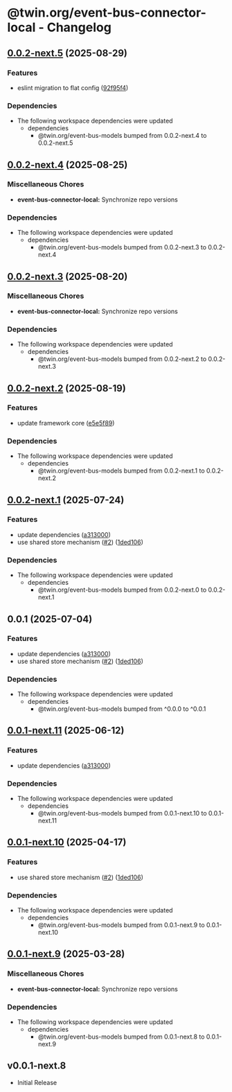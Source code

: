 # @twin.org/event-bus-connector-local - Changelog

## [0.0.2-next.5](https://github.com/twinfoundation/event-bus/compare/event-bus-connector-local-v0.0.2-next.4...event-bus-connector-local-v0.0.2-next.5) (2025-08-29)


### Features

* eslint migration to flat config ([92f95f4](https://github.com/twinfoundation/event-bus/commit/92f95f40971ee50069de6615fc1cb73a8e755dc4))


### Dependencies

* The following workspace dependencies were updated
  * dependencies
    * @twin.org/event-bus-models bumped from 0.0.2-next.4 to 0.0.2-next.5

## [0.0.2-next.4](https://github.com/twinfoundation/event-bus/compare/event-bus-connector-local-v0.0.2-next.3...event-bus-connector-local-v0.0.2-next.4) (2025-08-25)


### Miscellaneous Chores

* **event-bus-connector-local:** Synchronize repo versions


### Dependencies

* The following workspace dependencies were updated
  * dependencies
    * @twin.org/event-bus-models bumped from 0.0.2-next.3 to 0.0.2-next.4

## [0.0.2-next.3](https://github.com/twinfoundation/event-bus/compare/event-bus-connector-local-v0.0.2-next.2...event-bus-connector-local-v0.0.2-next.3) (2025-08-20)


### Miscellaneous Chores

* **event-bus-connector-local:** Synchronize repo versions


### Dependencies

* The following workspace dependencies were updated
  * dependencies
    * @twin.org/event-bus-models bumped from 0.0.2-next.2 to 0.0.2-next.3

## [0.0.2-next.2](https://github.com/twinfoundation/event-bus/compare/event-bus-connector-local-v0.0.2-next.1...event-bus-connector-local-v0.0.2-next.2) (2025-08-19)


### Features

* update framework core ([e5e5f89](https://github.com/twinfoundation/event-bus/commit/e5e5f89bed3f615182de0f7ef76a1629d45d4152))


### Dependencies

* The following workspace dependencies were updated
  * dependencies
    * @twin.org/event-bus-models bumped from 0.0.2-next.1 to 0.0.2-next.2

## [0.0.2-next.1](https://github.com/twinfoundation/event-bus/compare/event-bus-connector-local-v0.0.2-next.0...event-bus-connector-local-v0.0.2-next.1) (2025-07-24)


### Features

* update dependencies ([a313000](https://github.com/twinfoundation/event-bus/commit/a313000b9c3264e8ed2602622219be2cefcf0474))
* use shared store mechanism ([#2](https://github.com/twinfoundation/event-bus/issues/2)) ([1ded106](https://github.com/twinfoundation/event-bus/commit/1ded10684e8fab4a5138231e9f2ab49e43590f00))


### Dependencies

* The following workspace dependencies were updated
  * dependencies
    * @twin.org/event-bus-models bumped from 0.0.2-next.0 to 0.0.2-next.1

## 0.0.1 (2025-07-04)


### Features

* update dependencies ([a313000](https://github.com/twinfoundation/event-bus/commit/a313000b9c3264e8ed2602622219be2cefcf0474))
* use shared store mechanism ([#2](https://github.com/twinfoundation/event-bus/issues/2)) ([1ded106](https://github.com/twinfoundation/event-bus/commit/1ded10684e8fab4a5138231e9f2ab49e43590f00))


### Dependencies

* The following workspace dependencies were updated
  * dependencies
    * @twin.org/event-bus-models bumped from ^0.0.0 to ^0.0.1

## [0.0.1-next.11](https://github.com/twinfoundation/event-bus/compare/event-bus-connector-local-v0.0.1-next.10...event-bus-connector-local-v0.0.1-next.11) (2025-06-12)


### Features

* update dependencies ([a313000](https://github.com/twinfoundation/event-bus/commit/a313000b9c3264e8ed2602622219be2cefcf0474))


### Dependencies

* The following workspace dependencies were updated
  * dependencies
    * @twin.org/event-bus-models bumped from 0.0.1-next.10 to 0.0.1-next.11

## [0.0.1-next.10](https://github.com/twinfoundation/event-bus/compare/event-bus-connector-local-v0.0.1-next.9...event-bus-connector-local-v0.0.1-next.10) (2025-04-17)


### Features

* use shared store mechanism ([#2](https://github.com/twinfoundation/event-bus/issues/2)) ([1ded106](https://github.com/twinfoundation/event-bus/commit/1ded10684e8fab4a5138231e9f2ab49e43590f00))


### Dependencies

* The following workspace dependencies were updated
  * dependencies
    * @twin.org/event-bus-models bumped from 0.0.1-next.9 to 0.0.1-next.10

## [0.0.1-next.9](https://github.com/twinfoundation/event-bus/compare/event-bus-connector-local-v0.0.1-next.8...event-bus-connector-local-v0.0.1-next.9) (2025-03-28)


### Miscellaneous Chores

* **event-bus-connector-local:** Synchronize repo versions


### Dependencies

* The following workspace dependencies were updated
  * dependencies
    * @twin.org/event-bus-models bumped from 0.0.1-next.8 to 0.0.1-next.9

## v0.0.1-next.8

- Initial Release
